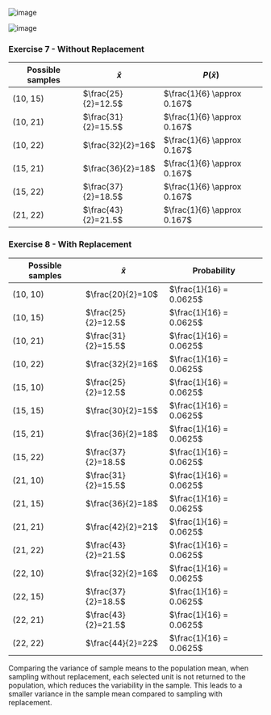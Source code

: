 
![image](https://github.com/user-attachments/assets/64197611-e92b-4c73-b5aa-90dc16d0abd4)

![image](https://github.com/user-attachments/assets/4b1cc7b7-730a-4388-994a-c213e3110e3a)

### Exercise 7 - Without Replacement ###

 | Possible samples |      $\bar{x}$      |         $P(\bar{x})$         | 
 | ---------------- | ------------------- | ---------------------------- |
 | (10, 15)         | $\frac{25}{2}=12.5$ | $\frac{1}{6} \approx 0.167$  | 
 | (10, 21)         | $\frac{31}{2}=15.5$ | $\frac{1}{6} \approx 0.167$  | 
 | (10, 22)         | $\frac{32}{2}=16$   | $\frac{1}{6} \approx 0.167$  | 
 | (15, 21)         | $\frac{36}{2}=18$   | $\frac{1}{6} \approx 0.167$  | 
 | (15, 22)         | $\frac{37}{2}=18.5$ | $\frac{1}{6} \approx 0.167$  | 
 | (21, 22)         | $\frac{43}{2}=21.5$ | $\frac{1}{6} \approx 0.167$  | 

 
### Exercise 8 - With Replacement ###

 | Possible samples |      $\bar{x}$      |       Probability        | 
 | ---------------- | ------------------- | ------------------------ |
 | (10, 10)         | $\frac{20}{2}=10$   | $\frac{1}{16} = 0.0625$  | 
 | (10, 15)         | $\frac{25}{2}=12.5$ | $\frac{1}{16} = 0.0625$  | 
 | (10, 21)         | $\frac{31}{2}=15.5$ | $\frac{1}{16} = 0.0625$  | 
 | (10, 22)         | $\frac{32}{2}=16$   | $\frac{1}{16} = 0.0625$  | 
 | (15, 10)         | $\frac{25}{2}=12.5$ | $\frac{1}{16} = 0.0625$  | 
 | (15, 15)         | $\frac{30}{2}=15$   | $\frac{1}{16} = 0.0625$  | 
 | (15, 21)         | $\frac{36}{2}=18$   | $\frac{1}{16} = 0.0625$  | 
 | (15, 22)         | $\frac{37}{2}=18.5$ | $\frac{1}{16} = 0.0625$  | 
 | (21, 10)         | $\frac{31}{2}=15.5$ | $\frac{1}{16} = 0.0625$  | 
 | (21, 15)         | $\frac{36}{2}=18$   | $\frac{1}{16} = 0.0625$  | 
 | (21, 21)         | $\frac{42}{2}=21$   | $\frac{1}{16} = 0.0625$  | 
 | (21, 22)         | $\frac{43}{2}=21.5$ | $\frac{1}{16} = 0.0625$  | 
 | (22, 10)         | $\frac{32}{2}=16$   | $\frac{1}{16} = 0.0625$  | 
 | (22, 15)         | $\frac{37}{2}=18.5$ | $\frac{1}{16} = 0.0625$  | 
 | (22, 21)         | $\frac{43}{2}=21.5$ | $\frac{1}{16} = 0.0625$  | 
 | (22, 22)         | $\frac{44}{2}=22$   | $\frac{1}{16} = 0.0625$  | 


Comparing the variance of sample means to the population mean, when sampling without replacement, each selected unit is not returned to the population, which reduces the variability in the sample. This leads to a smaller variance in the sample mean compared to sampling with replacement. 


 
